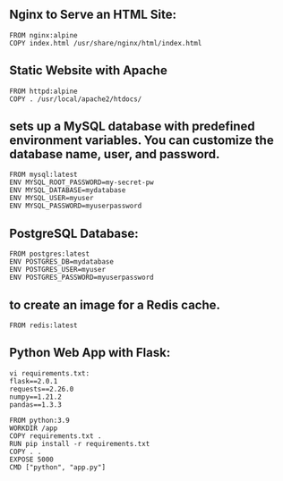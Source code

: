 ## Nginx to Serve an HTML Site:
```
FROM nginx:alpine
COPY index.html /usr/share/nginx/html/index.html

```

## Static Website with Apache
```
FROM httpd:alpine
COPY . /usr/local/apache2/htdocs/

```

## sets up a MySQL database with predefined environment variables. You can customize the database name, user, and password.
```
FROM mysql:latest
ENV MYSQL_ROOT_PASSWORD=my-secret-pw
ENV MYSQL_DATABASE=mydatabase
ENV MYSQL_USER=myuser
ENV MYSQL_PASSWORD=myuserpassword

```
## PostgreSQL Database:
```
FROM postgres:latest
ENV POSTGRES_DB=mydatabase
ENV POSTGRES_USER=myuser
ENV POSTGRES_PASSWORD=myuserpassword

```



##  to create an image for a Redis cache.
```
FROM redis:latest

```

## Python Web App with Flask:
```
vi requirements.txt:
flask==2.0.1
requests==2.26.0
numpy==1.21.2
pandas==1.3.3

FROM python:3.9
WORKDIR /app
COPY requirements.txt .
RUN pip install -r requirements.txt
COPY . .
EXPOSE 5000
CMD ["python", "app.py"]


```
